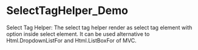 # SelectTagHelper_Demo
Select Tag Helper: The select tag helper render as select tag element with option inside select element. It can be used alternative to Html.DropdownListFor and Html.ListBoxFor of MVC.
